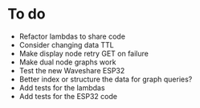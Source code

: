 # To do

* Refactor lambdas to share code
* Consider changing data TTL
* Make display node retry GET on failure
* Make dual node graphs work
* Test the new Waveshare ESP32
* Better index or structure the data for graph queries?
* Add tests for the lambdas
* Add tests for the ESP32 code
